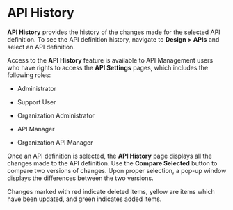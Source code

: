 ﻿---
sidebar_position: 11
---

# API History

<head>
  <meta name="guidename" content="API Management"/>
  <meta name="context" content="GUID-e4b4d067-5782-4c04-95d2-368598246073"/>
</head>

**API History** provides the history of the changes made for the selected API definition. To see the API definition history, navigate to **Design > APIs** and select an API definition.

Access to the **API History** feature is available to API Management users who have rights to access the **API Settings** pages, which includes the following roles: 

- Administrator 

- Support User

- Organization Administrator 

- API Manager 

- Organization API Manager 

Once an API definition is selected, the **API History** page displays all the changes made to the API definition. Use the **Compare Selected** button to compare two versions of changes. Upon proper selection, a pop-up window displays the differences between the two versions.

Changes marked with red indicate deleted items, yellow are items which have been updated, and green indicates added items. 
